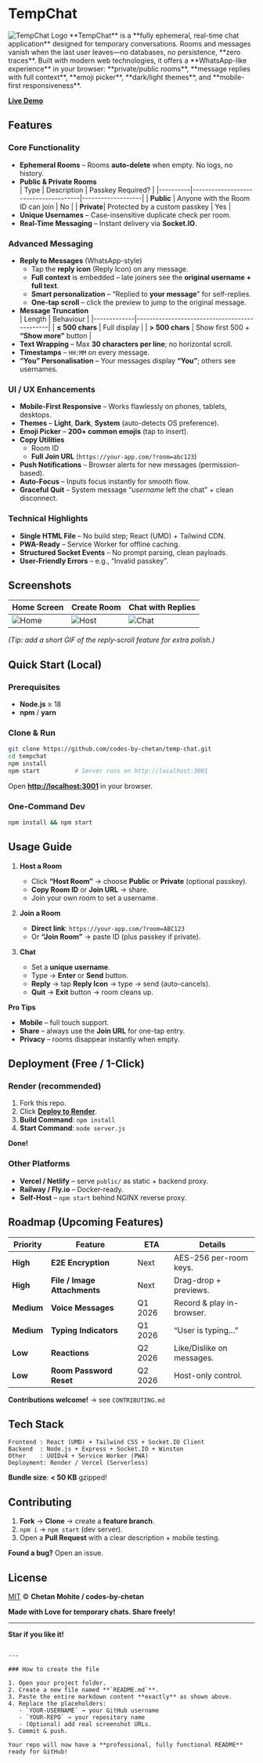# TempChat

<picture>
  <source media="(prefers-color-scheme: dark)" srcset="https://temp-chat-nqzf.onrender.com/temp-chat-logo-cropped.png">
  <img src="https://temp-chat-nqzf.onrender.com/temp-chat-logo-cropped-dark.png" alt="TempChat Logo" >
</picture>
**TempChat** is a **fully ephemeral, real-time chat application** designed for temporary conversations. Rooms and messages vanish when the last user leaves—no databases, no persistence, **zero traces**. Built with modern web technologies, it offers a **WhatsApp-like experience** in your browser: **private/public rooms**, **message replies with full context**, **emoji picker**, **dark/light themes**, and **mobile-first responsiveness**.

**[Live Demo](https://temp-chat-nqzf.onrender.com/)**

## Features

### Core Functionality
- **Ephemeral Rooms** – Rooms **auto-delete** when empty. No logs, no history.
- **Public & Private Rooms**  
  | Type     | Description                          | Passkey Required? |
  |----------|--------------------------------------|-------------------|
  | **Public** | Anyone with the Room ID can join   | No                |
  | **Private**| Protected by a custom passkey       | Yes               |
- **Unique Usernames** – Case-insensitive duplicate check per room.
- **Real-Time Messaging** – Instant delivery via **Socket.IO**.

### Advanced Messaging
- **Reply to Messages** (WhatsApp-style)  
  - Tap the **reply icon** (Reply Icon) on any message.  
  - **Full context** is embedded – late joiners see the **original username + full text**.  
  - **Smart personalization** – “Replied to **your message**” for self-replies.  
  - **One-tap scroll** – click the preview to jump to the original message.
- **Message Truncation**  
  | Length      | Behaviour                                    |
  |-------------|----------------------------------------------|
  | **≤ 500 chars** | Full display                                 |
  | **> 500 chars** | Show first 500 + **“Show more”** button      |
- **Text Wrapping** – Max **30 characters per line**; no horizontal scroll.
- **Timestamps** – `HH:MM` on every message.
- **“You” Personalisation** – Your messages display **“You”**; others see usernames.

### UI / UX Enhancements
- **Mobile-First Responsive** – Works flawlessly on phones, tablets, desktops.
- **Themes** – **Light**, **Dark**, **System** (auto-detects OS preference).
- **Emoji Picker** – **200+ common emojis** (tap to insert).
- **Copy Utilities**  
  - Room ID  
  - **Full Join URL** (`https://your-app.com/?room=abc123`)
- **Push Notifications** – Browser alerts for new messages (permission-based).
- **Auto-Focus** – Inputs focus instantly for smooth flow.
- **Graceful Quit** – System message “*username* left the chat” + clean disconnect.

### Technical Highlights
- **Single HTML File** – No build step; React (UMD) + Tailwind CDN.
- **PWA-Ready** – Service Worker for offline caching.
- **Structured Socket Events** – No prompt parsing, clean payloads.
- **User-Friendly Errors** – e.g., “Invalid passkey”.

## Screenshots

| **Home Screen** | **Create Room** | **Chat with Replies** |
|-----------------|-----------------|-----------------------|
| ![Home](https://cdn.jsdelivr.net/gh/codes-by-chetan/Images_Server@main/tempchat_home.png) | ![Host](https://cdn.jsdelivr.net/gh/codes-by-chetan/Images_Server@main/tempchat_room_cretated.png) | ![Chat](https://cdn.jsdelivr.net/gh/codes-by-chetan/Images_Server@main/tempchat_chat_demo.png) |

*(Tip: add a short GIF of the reply-scroll feature for extra polish.)*

## Quick Start (Local)

### Prerequisites
- **Node.js** ≥ 18
- **npm** / **yarn**

### Clone & Run
```bash
git clone https://github.com/codes-by-chetan/temp-chat.git
cd tempchat
npm install
npm start          # Server runs on http://localhost:3001
```

Open **[http://localhost:3001](http://localhost:3001)** in your browser.

### One-Command Dev
```bash
npm install && npm start
```

## Usage Guide

1. **Host a Room**  
   - Click **“Host Room”** → choose **Public** or **Private** (optional passkey).  
   - **Copy Room ID** or **Join URL** → share.  
   - Join your own room to set a username.

2. **Join a Room**  
   - **Direct link**: `https://your-app.com/?room=ABC123`  
   - Or **“Join Room”** → paste ID (plus passkey if private).

3. **Chat**  
   - Set a **unique username**.  
   - Type → **Enter** or **Send** button.  
   - **Reply** → tap **Reply Icon** → type → send (auto-cancels).  
   - **Quit** → **Exit** button → room cleans up.

**Pro Tips**  
- **Mobile** – full touch support.  
- **Share** – always use the **Join URL** for one-tap entry.  
- **Privacy** – rooms disappear instantly when empty.

## Deployment (Free / 1-Click)

### Render (recommended)
1. Fork this repo.  
2. Click **[Deploy to Render](https://render.com/)**.  
3. **Build Command**: `npm install`  
4. **Start Command**: `node server.js`  

**Done!**

### Other Platforms
- **Vercel / Netlify** – serve `public/` as static + backend proxy.  
- **Railway / Fly.io** – Docker-ready.  
- **Self-Host** – `npm start` behind NGINX reverse proxy.

## Roadmap (Upcoming Features)

| Priority | Feature                | ETA       | Details                                 |
|----------|------------------------|-----------|-----------------------------------------|
| **High** | **E2E Encryption**     | Next      | AES-256 per-room keys.                  |
| **High** | **File / Image Attachments** | Next | Drag-drop + previews.                   |
| **Medium**| **Voice Messages**     | Q1 2026   | Record & play in-browser.               |
| **Medium**| **Typing Indicators**  | Q1 2026   | “User is typing…”                       |
| **Low**   | **Reactions**          | Q2 2026   | Like/Dislike on messages.               |
| **Low**   | **Room Password Reset**| Q2 2026   | Host-only control.                      |

**Contributions welcome!** → see `CONTRIBUTING.md`

## Tech Stack

```
Frontend : React (UMD) + Tailwind CSS + Socket.IO Client
Backend  : Node.js + Express + Socket.IO + Winston
Other    : UUIDv4 + Service Worker (PWA)
Deployment: Render / Vercel (Serverless)
```

**Bundle size**: **< 50 KB** gzipped!

## Contributing

1. **Fork** → **Clone** → create a **feature branch**.  
2. `npm i` → `npm start` (dev server).  
3. Open a **Pull Request** with a clear description + mobile testing.

**Found a bug?** Open an issue.

## License

[MIT](LICENSE) © **Chetan Mohite / codes-by-chetan**

**Made with Love for temporary chats. Share freely!**

---

**Star if you like it!**
```

---

### How to create the file

1. Open your project folder.  
2. Create a new file named **`README.md`**.  
3. Paste the entire markdown content **exactly** as shown above.  
4. Replace the placeholders:  
   - `YOUR-USERNAME` → your GitHub username  
   - `YOUR-REPO` → your repository name  
   - (Optional) add real screenshot URLs.  
5. Commit & push.

Your repo will now have a **professional, fully functional README** ready for GitHub!